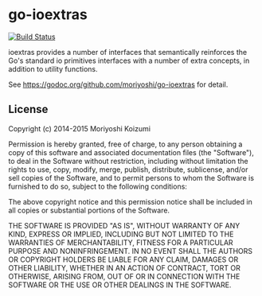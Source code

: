 go-ioextras
===========

[![Build Status](https://travis-ci.org/moriyoshi/go-ioextras.svg)](https://travis-ci.org/moriyoshi/go-ioextras)

ioextras provides a number of interfaces that semantically reinforces the Go's standard io
primitives interfaces with a number of extra concepts, in addition to utility functions.

See https://godoc.org/github.com/moriyoshi/go-ioextras for detail.


License
-------

Copyright (c) 2014-2015 Moriyoshi Koizumi

Permission is hereby granted, free of charge, to any person obtaining a copy
of this software and associated documentation files (the "Software"), to deal
in the Software without restriction, including without limitation the rights
to use, copy, modify, merge, publish, distribute, sublicense, and/or sell
copies of the Software, and to permit persons to whom the Software is
furnished to do so, subject to the following conditions:

The above copyright notice and this permission notice shall be included in
all copies or substantial portions of the Software.

THE SOFTWARE IS PROVIDED "AS IS", WITHOUT WARRANTY OF ANY KIND, EXPRESS OR
IMPLIED, INCLUDING BUT NOT LIMITED TO THE WARRANTIES OF MERCHANTABILITY,
FITNESS FOR A PARTICULAR PURPOSE AND NONINFRINGEMENT. IN NO EVENT SHALL THE
AUTHORS OR COPYRIGHT HOLDERS BE LIABLE FOR ANY CLAIM, DAMAGES OR OTHER
LIABILITY, WHETHER IN AN ACTION OF CONTRACT, TORT OR OTHERWISE, ARISING FROM,
OUT OF OR IN CONNECTION WITH THE SOFTWARE OR THE USE OR OTHER DEALINGS IN
THE SOFTWARE.

